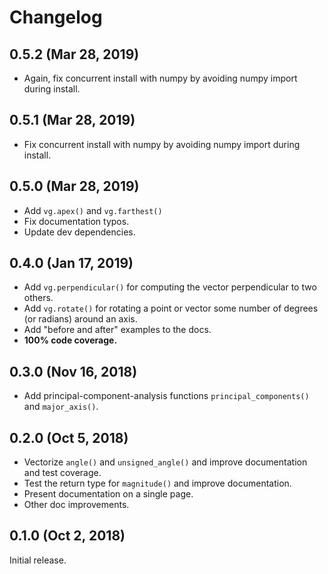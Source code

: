 Changelog
=========

## 0.5.2 (Mar 28, 2019)

- Again, fix concurrent install with numpy by avoiding numpy import during install.

## 0.5.1 (Mar 28, 2019)

- Fix concurrent install with numpy by avoiding numpy import during install.

## 0.5.0 (Mar 28, 2019)

- Add `vg.apex()` and `vg.farthest()`
- Fix documentation typos.
- Update dev dependencies.


## 0.4.0 (Jan 17, 2019)

- Add `vg.perpendicular()` for computing the vector perpendicular to two
  others.
- Add `vg.rotate()` for rotating a point or vector some number of degrees
  (or radians) around an axis.
- Add "before and after" examples to the docs.
- **100% code coverage.**

## 0.3.0 (Nov 16, 2018)

- Add principal-component-analysis functions `principal_components()` and
  `major_axis()`.


## 0.2.0 (Oct 5, 2018)

- Vectorize `angle()` and `unsigned_angle()` and improve documentation and
  test coverage.
- Test the return type for `magnitude()` and improve documentation.
- Present documentation on a single page.
- Other doc improvements.


## 0.1.0 (Oct 2, 2018)

Initial release.
